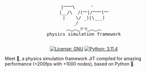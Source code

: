 <div align="center">
    <pre>
|⎻⎻\      '     
|__/\  /(⎻|/⎻⎻(⎻
|    \/ _)|\___)
    _/          
︵‿︵‿୨♡୧‿︵‿︵
physics simulation framework
  </pre>

  [![License: GNU](https://img.shields.io/badge/License-GNU-b53045?style=for-the-badge)](https://www.gnu.org/)
  [![Python: 3.11.4](https://img.shields.io/badge/Python-3.9.18-4684b5?style=for-the-badge)](https://www.python.org/)

</div>
Meet 🚀, a physics simulation framework JIT compiled for amazing performance (+200fps with +1000 nodes), based on Python 🐍.
